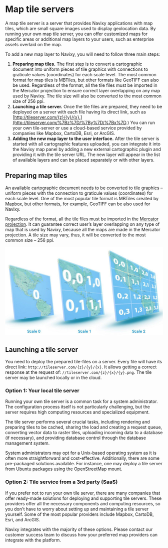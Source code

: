 # Map tile servers

A map tile server is a server that provides Navixy applications with map tiles, which are small square images used to display geolocation data. By running your own map tile server, you can offer customized maps for specific areas or additional map layers to your users, such as enterprise assets overlaid on the map.

To add a new map layer to Navixy, you will need to follow three main steps:

1. **Preparing map tiles.** The first step is to convert a cartographic document into uniform pieces of tile graphics with connections to graticule values (coordinates) for each scale level. The most common format for map tiles is MBTiles, but other formats like GeoTIFF can also be used. Regardless of the format, all the tile files must be imported in the Mercator projection to ensure correct layer overlapping on any map used by Navixy. The tile size will also be converted to the most common size of 256 ppi.
2. **Launching a tile server.** Once the tile files are prepared, they need to be deployed on a server with each file having its direct link, such as [http://tileserver.com/{z}/{y}/{x}.](http://tileserver.com/%7Bz%7D/%7By%7D/%7Bx%7D.) You can run your own tile-server or use a cloud-based service provided by companies like Mapbox, CartoDB, Esri, or ArcGIS.
3. **Adding the new map layer to the user interface.** After the tile server is started with all cartographic features uploaded, you can integrate it into the Navixy map panel by adding a new external cartographic plugin and providing it with the tile server URL. The new layer will appear in the list of available layers and can be placed separately or with other layers.

## Preparing map tiles

An available cartographic document needs to be converted to tile graphics – uniform pieces with the connection to graticule values (coordinates) for each scale level. One of the most popular tile format is MBTiles created by [Mapbox](https://www.mapbox.com/), but other formats, for example, GeoTIFF can be also used for Navixy.

Regardless of the format, all the tile files must be imported in the [Mercator projection](https://en.wikipedia.org/wiki/Mercator_projection). It can guarantee correct user’s layer overlapping on any type of map that is used by Navixy, because all the maps are made in the Mercator projection. A tile size may vary, thus, it will be converted to the most common size – 256 ppi.

![Map tiles](../../../../on-premise/on-premise/platform-installation/optional-software/attachments/image-20230810-131010.png)

## Launching a tile server

You need to deploy the prepared tile-files on a server. Every file will have its direct link: `http://tileserver.com/{z}/{y}/{x}`. It allows getting a correct response at the request of: `//tileserver.com/{z}/{x}/{y}.png`. The tile server may be launched locally or in the cloud.

### **Option 1: Your local** **tile server**

Running your own tile server is a common task for a system administrator. The configuration process itself is not particularly challenging, but the server requires high computing resources and specialized equipment.

The tile server performs several crucial tasks, including rendering and preparing tiles to be cached, sharing the load and creating a request queue, converting vector data to raster tiles, uploading incoming data to a database (if necessary), and providing database control through the database management system.

System administrators may opt for a Unix-based operating system as it is often more straightforward and cost-effective. Additionally, there are some pre-packaged solutions available. For instance, one may deploy a tile server from Ubuntu packages using the OpenStreetMap mount.

### Option 2: Tile service from a 3rd party (SaaS)

If you prefer not to run your own tile server, there are many companies that offer ready-made solutions for deploying and supporting tile servers. These providers offer all the necessary components and computing resources, so you don't have to worry about setting up and maintaining a tile server yourself. Some of the most popular providers include Mapbox, CartoDB, Esri, and ArcGIS.

Navixy integrates with the majority of these options. Please contact our customer success team to discuss how your preferred map providers can integrate with the platform.
